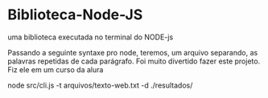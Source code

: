 # Biblioteca-Node-JS
uma biblioteca executada no terminal do NODE-js

Passando a seguinte syntaxe pro node, teremos, um arquivo separando, as palavras repetidas de cada parágrafo.
Foi muito divertido fazer este projeto.
Fiz ele em um curso da alura


node src/cli.js -t  arquivos/texto-web.txt -d ./resultados/
